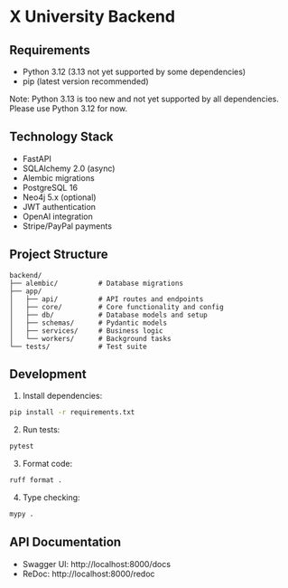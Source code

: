 # X University Backend

## Requirements
- Python 3.12 (3.13 not yet supported by some dependencies)
- pip (latest version recommended)

Note: Python 3.13 is too new and not yet supported by all dependencies. Please use Python 3.12 for now.

## Technology Stack
- FastAPI
- SQLAlchemy 2.0 (async)
- Alembic migrations
- PostgreSQL 16
- Neo4j 5.x (optional)
- JWT authentication
- OpenAI integration
- Stripe/PayPal payments

## Project Structure
```
backend/
├── alembic/          # Database migrations
├── app/
│   ├── api/          # API routes and endpoints
│   ├── core/         # Core functionality and config
│   ├── db/           # Database models and setup
│   ├── schemas/      # Pydantic models
│   ├── services/     # Business logic
│   └── workers/      # Background tasks
└── tests/            # Test suite
```

## Development
1. Install dependencies:
```bash
pip install -r requirements.txt
```

2. Run tests:
```bash
pytest
```

3. Format code:
```bash
ruff format .
```

4. Type checking:
```bash
mypy .
```

## API Documentation
- Swagger UI: http://localhost:8000/docs
- ReDoc: http://localhost:8000/redoc
